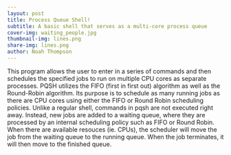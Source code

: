 ```yaml
---
layout: post
title: Process Queue Shell!
subtitle: A basic shell that serves as a multi-core process queue
cover-img: waiting_people.jpg
thumbnail-img: lines.png
share-img: lines.png
author: Noah Thompson
---
```


This program allows the user to enter in a series of commands and then schedules the specified jobs to run on multiple CPU cores as separate processes. PQSH utilizes the FIFO (first in first out) algorithm as well as the Round-Robin algorithm. Its purpose is to schedule as many running jobs as there are CPU cores using either the FIFO or Round Robin scheduling policies. Unlike a regular shell, commands in pqsh are not executed right away. Instead, new jobs are added to a waiting queue, where they are processed by an internal scheduling policy such as FIFO or Round Robin. When there are available resouces (ie. CPUs), the scheduler will move the job from the waiting queue to the running queue. When the job terminates, it will then move to the finished queue.
